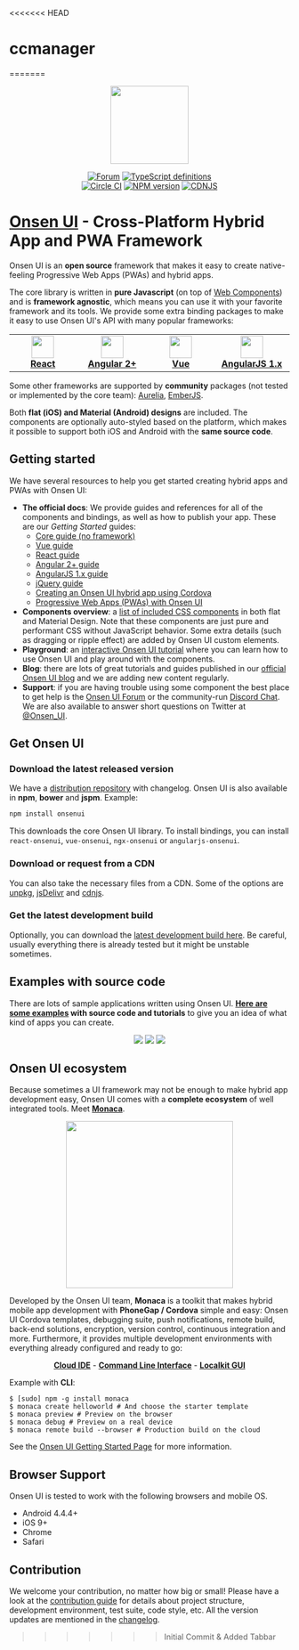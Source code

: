 <<<<<<< HEAD
# ccmanager
=======

<p align="center"><a href="https://onsen.io/" target="_blank"><img width="140" src="https://onsenui.github.io/art/logos/onsenui-logo-1.png"></a></p>

<p align="center">
  <a href="https://community.onsen.io/"><img src="https://img.shields.io/badge/forum-onsen--ui-FF412D.svg" alt="Forum"></a>
  <a href="https://github.com/OnsenUI/OnsenUI/blob/master/core/src/onsenui.d.ts"><img src="http://definitelytyped.org/badges/standard.svg" alt="TypeScript definitions"></a>
  <br>
  <a href="https://circleci.com/gh/OnsenUI/OnsenUI"><img src="https://circleci.com/gh/OnsenUI/OnsenUI.svg?style=shield" alt="Circle CI"></a>
  <a href="https://badge.fury.io/js/onsenui"><img src="https://badge.fury.io/js/onsenui.svg" alt="NPM version"></a>
  <a href="https://cdnjs.com/libraries/onsen"><img src="https://img.shields.io/cdnjs/v/onsen.svg" alt="CDNJS"></a>
</p>

# [Onsen UI](https://onsen.io/) - Cross-Platform Hybrid App and PWA Framework

Onsen UI is an <strong>open source</strong> framework that makes it easy to create native-feeling Progressive Web Apps (PWAs) and hybrid apps.

The core library is written in <strong>pure Javascript</strong> (on top of <a href="http://webcomponents.org/">Web Components</a>) and is <strong>framework agnostic</strong>, which means you can use it with your favorite framework and its tools. We provide some extra binding packages to make it easy to use Onsen UI's API with many popular frameworks:

<table>
  <tbody><tr>
    <td align="center" width="150"><a href="https://onsen.io/react"><img src="https://onsen.io/images/common/icn_react_top.svg" height="40"><br><strong>React</strong></a></td>
    <td align="center" width="150"><a href="https://onsen.io/angular2"><img src="https://onsen.io/images/common/icn_angular2_top.svg" height="40"><br><strong>Angular 2+</strong></a><br></td>
    <td align="center" width="150"><a href="https://onsen.io/vue"><img src="https://onsen.io/images/common/icn_vuejs_top.svg" height="40"><br><strong>Vue</strong></a><br></td>
    <td align="center" width="150"><a href="https://onsen.io/v2/docs/guide/angular1/index.html"><img src="https://onsen.io/images/common/icn_angular1_top.svg" height="40"><br><strong>AngularJS 1.x</strong></a><br></td>
  </tr></tbody>
</table>

Some other frameworks are supported by __community__ packages (not tested or implemented by the core team): [Aurelia](https://www.npmjs.com/package/aurelia-onsenui), [EmberJS](https://www.npmjs.com/package/ember-onsenui).

Both <strong>flat (iOS) and Material (Android) designs</strong> are included. The components are optionally auto-styled based on the platform, which makes it possible to support both iOS and Android with the <strong>same source code</strong>.


## Getting started
We have several resources to help you get started creating hybrid apps and PWAs with Onsen UI:

* __The official docs__: We provide guides and references for all of the components and bindings, as well as how to publish your app. These are our _Getting Started_ guides:
  * [Core guide (no framework)](https://onsen.io/v2/guide)
  * [Vue guide](https://onsen.io/v2/guide/vue/)
  * [React guide](https://onsen.io/v2/guide/react/)
  * [Angular 2+ guide](https://onsen.io/v2/guide/angular2/)
  * [AngularJS 1.x guide](https://onsen.io/v2/guide/angular1/)
  * [jQuery guide](https://onsen.io/v2/guide/jquery/)
  * [Creating an Onsen UI hybrid app using Cordova](https://onsen.io/v2/guide/hybrid/cordova.html)
  * [Progressive Web Apps (PWAs) with Onsen UI](https://onsen.io/v2/guide/pwa/intro.html)
* __Components overview__: a [list of included CSS components](https://onsen.io/v2/docs/css.html) in both flat and Material Design. Note that these components are just pure and performant CSS without JavaScript behavior. Some extra details (such as dragging or ripple effect) are added by Onsen UI custom elements.
* __Playground__: an [interactive Onsen UI tutorial](https://onsen.io/playground/) where you can learn how to use Onsen UI and play around with the components.
* __Blog__: there are lots of great tutorials and guides published in our [official Onsen UI blog](https://onsen.io/blog/categories/tutorial.html) and we are adding new content regularly.
* __Support__: if you are having trouble using some component the best place to get help is the [Onsen UI Forum](https://community.onsen.io/) or the community-run [Discord Chat](https://discord.gg/JWhBbnE). We are also available to answer short questions on Twitter at [@Onsen_UI](https://twitter.com/Onsen_UI).

## Get Onsen UI

### __Download the latest released version__
We have a [distribution repository](https://github.com/OnsenUI/OnsenUI-dist/releases) with changelog. Onsen UI is also available in __npm__, __bower__ and __jspm__. Example:

```bash
npm install onsenui
```

This downloads the core Onsen UI library. To install bindings, you can install `react-onsenui`, `vue-onsenui`, `ngx-onsenui` or `angularjs-onsenui`.

### __Download or request from a CDN__
You can also take the necessary files from a CDN. Some of the options are [unpkg](https://unpkg.com/onsenui/), [jsDelivr](https://www.jsdelivr.com/package/npm/onsenui) and [cdnjs](https://cdnjs.com/libraries/onsen).

### __Get the latest development build__
Optionally, you can download the [latest development build here](https://onsenui.github.io/latest-build). Be careful, usually everything there is already tested but it might be unstable sometimes.

## Examples with source code
There are lots of sample applications written using Onsen UI. __[Here are some examples](https://onsen.io/samples) with source code and tutorials__ to give you an idea of what kind of apps you can create.

<p align="center">
  <a href="https://argelius.github.io/angular2-onsenui-pokedex/" target="_blank"><img src="https://onsen.io/images/samples/pokedex-pikachu.png"></a>
  <a href="http://argelius.github.io/react-onsenui-redux-weather/demo.html" target="_blank"><img src="https://onsen.io/images/samples/react-redux-weather.png"></a>
  <a href="https://frandiox.github.io/OnsenUI-YouTube" target="_blank"><img src="https://onsen.io/images/samples/youtube.png"></a>
</p>

## Onsen UI ecosystem
Because sometimes a UI framework may not be enough to make hybrid app development easy, Onsen UI comes with a __complete ecosystem__ of well integrated tools. Meet [__Monaca__](https://monaca.io/).

<p align="center"><a href="https://monaca.io" target="_blank"><img width="300"src="https://onsenui.github.io/art/logos/monaca-logo-2.png"></a></p>

Developed by the Onsen UI team, __Monaca__ is a toolkit that makes hybrid mobile app development with __PhoneGap / Cordova__ simple and easy: Onsen UI Cordova templates, debugging suite, push notifications, remote build, back-end solutions, encryption, version control, continuous integration and more. Furthermore, it provides multiple development environments with everything already configured and ready to go:

<p align="center">
  <a href="https://monaca.io/cloud.html"><strong>Cloud IDE</strong></a> -
  <a href="https://monaca.io/cli.html"><strong>Command Line Interface</strong></a> -
  <a href="https://monaca.io/localkit.html"><strong>Localkit GUI</strong></a>
</p>

Example with __CLI__:

```
$ [sudo] npm -g install monaca
$ monaca create helloworld # And choose the starter template
$ monaca preview # Preview on the browser
$ monaca debug # Preview on a real device
$ monaca remote build --browser # Production build on the cloud
```

See the [Onsen UI Getting Started Page](http://onsen.io/v2/guide/) for more information.

## Browser Support
Onsen UI is tested to work with the following browsers and mobile OS.

 * Android 4.4.4+
 * iOS 9+
 * Chrome
 * Safari

## Contribution
We welcome your contribution, no matter how big or small! Please have a look at the [contribution guide](https://github.com/OnsenUI/OnsenUI/blob/master/CONTRIBUTING.md) for details about project structure, development environment, test suite, code style, etc. All the version updates are mentioned in the [changelog](https://github.com/OnsenUI/OnsenUI/blob/master/CHANGELOG.md).
>>>>>>> Initial Commit & Added Tabbar
